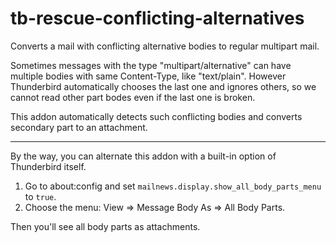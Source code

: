 # tb-rescue-conflicting-alternatives

Converts a mail with conflicting alternative bodies to regular multipart mail.

Sometimes messages with the type "multipart/alternative" can have multiple bodies with same Content-Type, like "text/plain". However Thunderbird automatically chooses the last one and ignores others, so we cannot read other part bodes even if the last one is broken.

This addon automatically detects such conflicting bodies and converts secondary part to an attachment.

----

By the way, you can alternate this addon with a built-in option of Thunderbird itself.

1. Go to about:config and set `mailnews.display.show_all_body_parts_menu` to `true`.
2. Choose the menu: View => Message Body As => All Body Parts.

Then you'll see all body parts as attachments.

